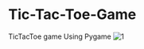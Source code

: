 # Tic-Tac-Toe-Game
TicTacToe game Using Pygame
![1](https://github.com/user-attachments/assets/e71a263f-0cb9-4463-a113-05c109ed96d7)
